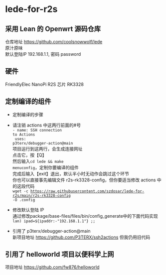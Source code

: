 # lede-for-r2s
## 采用 Lean 的 Openwrt 源码仓库
仓库地址 https://github.com/coolsnowwolf/lede<br>
原汁原味<br>
默认登陆IP 192.168.1.1, 密码 password

## 硬件
FriendlyElec NanoPi R2S 芯片 RK3328

## 定制编译的组件
* 定制编译的步骤<br>
* 请注销 actions 中这两行前面的#号<br>
<code>- name: SSH connection to Actions</code><br>
<code>  uses: p3terx/debugger-action@main</code><br>
项目运行到这两行，会生成连接网址<br>
点击它，按【Q】<br>
然后输入<code>cd lede && make menuconfig</code>，定制你要编译的组件<br>
完成后输入【exit】退出，默认半小时无动作会跳过这个环节<br>
你也可以直接事先编辑文件 r2s-rk3328-config，但你要适当修改 actions 中的这段代码<br>
<code>wget -c https://raw.githubusercontent.com/szdosar/lede-for-r2s/main/r2s-rk3328-config -O .config</code>

* 修改默认登陆 IP<br>
通过修改package/base-files/files/bin/config_generate中的下面代码实现
<code>lan) ipad=${ipaddr:-"192.168.1.1"} ;;</code>

* 引用了 p3terx/debugger-action@main<br>
新项目地址 https://github.com/P3TERX/ssh2actions
但我仍用旧代码<br>

## 引用了 helloworld 项目以便科学上网
项目地址 https://github.com/fw876/helloworld
